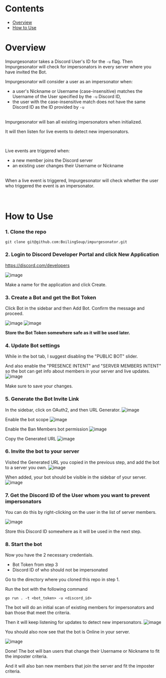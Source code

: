 # Contents
- <a href="#user-content-overview">Overview</a>
- <a href="#user-content-how-to-use">How to Use</a>

# Overview
Impurgesonator takes a Discord User's ID for the `-u` flag. Then Impurgesonator will check for impersonators in every server where you have invited the Bot.

Impurgesonator will consider a user as an impersonator when:
 - a user's Nickname or Username (case-insensitive) matches the Username of the User specified by the `-u` Discord ID,
 - the user with the case-insensitive match does not have the same Discord ID as the ID provided by `-u`
 
 <br>
Impurgesonator will ban all existing impersonators when initialized. 

It will then listen for live events to detect new impersonators.

<br>

Live events are triggered when:
- a new member joins the Discord server
- an existing user changes their Username or Nickname

<br>
When a live event is triggered, Impurgesonator will check whether the user who triggered the event is an impersonator.

<br>
<br>
<br>

# How to Use

### 1. Clone the repo
```
git clone git@github.com:BoilingSoup/impurgesonator.git
```

### 2. Login to Discord Developer Portal and click New Application

https://discord.com/developers

![image](https://user-images.githubusercontent.com/84747244/231594416-7a9b148a-b9bf-4fdf-9f18-64af52a227f2.png)

Make a name for the application and click Create.

### 3. Create a Bot and get the Bot Token

Click Bot in the sidebar and then Add Bot. Confirm the message and proceed.

![image](https://user-images.githubusercontent.com/84747244/231595004-d4d82472-6aea-4d6e-bc86-5538b390b3c3.png)
![image](https://user-images.githubusercontent.com/84747244/231595598-50e44443-3a73-43c4-83bb-26923697b29f.png)

**Store the Bot Token somewhere safe as it will be used later.**

### 4. Update Bot settings
While in the bot tab, I suggest disabling the "PUBLIC BOT" slider.

And also enable the "PRESENCE INTENT" and "SERVER MEMBERS INTENT" so the bot can get info about members in your server and live updates.
![image](https://user-images.githubusercontent.com/84747244/231602754-d685dbca-8af5-4c7a-8132-8ba51a30efcf.png)

Make sure to save your changes.

### 5. Generate the Bot Invite Link
In the sidebar, click on OAuth2, and then URL Generator.
![image](https://user-images.githubusercontent.com/84747244/231599304-a887c38b-0862-4d88-ac4c-c91dd93d2776.png)

Enable the bot scope
![image](https://user-images.githubusercontent.com/84747244/231599603-9df0df6c-b781-4d7d-9a8c-880df0be0177.png)

Enable the Ban Members bot permission
![image](https://user-images.githubusercontent.com/84747244/231599835-85fb7c25-6615-4c41-bdf1-a6b080d80181.png)

Copy the Generated URL
![image](https://user-images.githubusercontent.com/84747244/231600131-68f66a0d-0a1a-4124-8067-513ca2986f8a.png)


### 6. Invite the bot to your server
Visited the Generated URL you copied in the previous step, and add the bot to a server you own.
![image](https://user-images.githubusercontent.com/84747244/231600360-2350a00b-bcc2-492a-be26-817de0e1d652.png)

When added, your bot should be visible in the sidebar of your server.
![image](https://user-images.githubusercontent.com/84747244/231600727-568b9b13-7c87-4539-9d2d-8fb5ff91bd23.png)


### 7. Get the Discord ID of the User whom you want to prevent impersonators

You can do this by right-clicking on the user in the list of server members.

![image](https://user-images.githubusercontent.com/84747244/231601392-b82962ff-e567-448c-836e-73656ade9193.png)

Store this Discord ID somewhere as it will be used in the next step.

### 8. Start the bot

Now you have the 2 necessary credentials.
- Bot Token from step 3
- Discord ID of who should not be impersonated

Go to the directory where you cloned this repo in step 1.

Run the bot with the following command
```
go run . -t <bot_token> -u <discord_id>
```

The bot will do an initial scan of existing members for impersonators and ban those that meet the criteria.

Then it will keep listening for updates to detect new impersonators.
![image](https://user-images.githubusercontent.com/84747244/231603033-6ba72ff8-51f2-4d95-8c6f-cfd437e8077c.png)

You should also now see that the bot is Online in your server.

![image](https://user-images.githubusercontent.com/84747244/231603342-f0ba3274-0d23-4b7f-9f57-38fefd96ffb1.png)


Done! The bot will ban users that change their Username or Nickname to fit the imposter criteria. 

And it will also ban new members that join the server and fit the imposter criteria.
